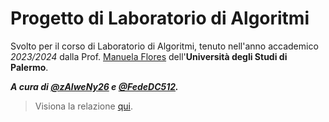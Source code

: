 # Progetto di Laboratorio di Algoritmi

Svolto per il corso di Laboratorio di Algoritmi, tenuto nell'anno accademico _2023/2024_ dalla Prof. [Manuela Flores](https://www.unipa.it/persone/docenti/f/manuela.flores/?pagina=curriculum) dell'**Università degli Studi di Palermo**.

_**A cura di [@zAlweNy26](https://github.com/zAlweNy26) e [@FedeDC512](https://github.com/FedeDC512).**_

> Visiona la relazione [qui](Relazione.md).
